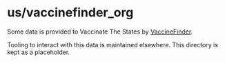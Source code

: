 # us/vaccinefinder_org

Some data is provided to Vaccinate The States by [VaccineFinder](https://vaccinefinder.org/).

Tooling to interact with this data is maintained elsewhere. This directory is
kept as a placeholder.

